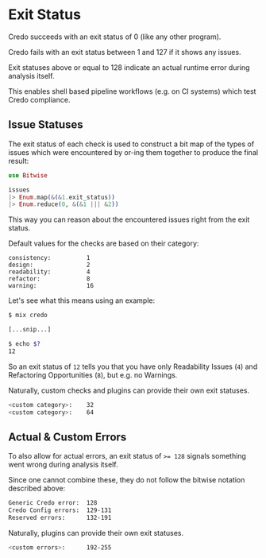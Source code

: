 # Exit Status

Credo succeeds with an exit status of 0 (like any other program).

Credo fails with an exit status between 1 and 127 if it shows any issues.

Exit statuses above or equal to 128 indicate an actual runtime error during analysis itself.

This enables shell based pipeline workflows (e.g. on CI systems) which test Credo compliance.

## Issue Statuses

The exit status of each check is used to construct a bit map of the types of issues which were encountered by or-ing them together to produce the final result:

```elixir
use Bitwise

issues
|> Enum.map(&(&1.exit_status))
|> Enum.reduce(0, &(&1 ||| &2))
```

This way you can reason about the encountered issues right from the exit status.

Default values for the checks are based on their category:

    consistency:          1
    design:               2
    readability:          4
    refactor:             8
    warning:              16

Let's see what this means using an example:

```bash
$ mix credo

[...snip...]

$ echo $?
12
```

So an exit status of `12` tells you that you have only Readability Issues (`4`) and Refactoring Opportunities (`8`), but e.g. no Warnings.

Naturally, custom checks and plugins can provide their own exit statuses.

```bash
<custom category>:    32
<custom category>:    64
```

## Actual & Custom Errors

To also allow for actual errors, an exit status of `>= 128` signals something went wrong during analysis itself.

Since one cannot combine these, they do not follow the bitwise notation described above:

```bash
Generic Credo error:  128
Credo Config errors:  129-131
Reserved errors:      132-191
```

Naturally, plugins can provide their own exit statuses.

```bash
<custom errors>:      192-255
```
